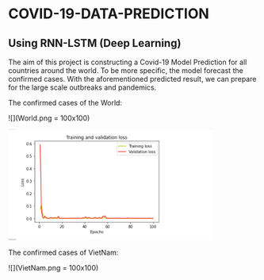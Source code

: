 # COVID-19-DATA-PREDICTION
## Using RNN-LSTM (Deep Learning)

The aim of this project is constructing a Covid-19 Model Prediction for all countries around the world. To be more specific, the model forecast the confirmed cases.
With the aforementioned predicted result, we can prepare for the large scale outbreaks and pandemics. 

The confirmed cases of the World:

![](World.png = 100x100)

![](Training_loss.png)

The confirmed cases of VietNam:

![](VietNam.png = 100x100)


